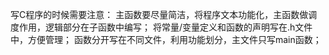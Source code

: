 写C程序的时候需要注意：
		主函数要尽量简洁，将程序文本功能化，主函数做调度作用，逻辑部分在子函数中编写；
		将常量/变量定义和函数的声明写在.h文件中，方便管理；
		函数分开写在不同文件，利用功能划分，主文件只写main函数；
